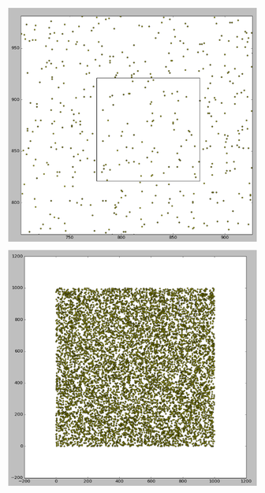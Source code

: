 ![alt tag](https://raw.githubusercontent.com/fryme/quadtree/master/1.png)

![alt tag](https://raw.githubusercontent.com/fryme/quadtree/master/2.png)